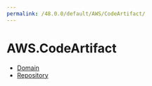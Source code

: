 ```yaml
---
permalink: /48.0.0/default/AWS/CodeArtifact/
---
```


# AWS.CodeArtifact



* [Domain](Domain.md)
* [Repository](Repository.md)